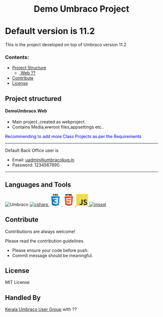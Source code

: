 

<h1 align="center">Demo Umbraco Project</h3>



# Default version is 11.2

This is the  project developed on top of Umbraco version 11.2



### Contents:
  - [Project Structure](#project-structured)
      - [.Web ??](#demoumbracoweb)
  - [Contribute](#contribute)
  - [License](#license)





## Project structured


#### DemoUmbraco.Web

   *  Main project ,created as webproject.
   *  Contains Media,wwroot files,appsettings etc..


<p style="color:blue;">Recommending to add more Class Projects as per the Requirements</p>


-------------------------------------------------------------------------------------------------------
Default Back Office user is

 * Email: uadmin@umbracokug.in
 * Password: 1234567890

-------------------------------------------------------------------------------------------------------




## Languages and Tools

<p align="left"><img src="https://umbraco.com/media/ziikdjap/umbraco_social_og.png" alt="Umbraco" width="40" height="40"/> </a> <a href="https://www.w3schools.com/cs/" target="_blank" rel="noreferrer"> <img src="https://upload.wikimedia.org/wikipedia/commons/thumb/0/0d/C_Sharp_wordmark.svg/1200px-C_Sharp_wordmark.svg.png" alt="csharp" width="40" height="40"/> </a> <a href="https://www.w3schools.com/css/" target="_blank" rel="noreferrer"> <img src="https://raw.githubusercontent.com/devicons/devicon/master/icons/css3/css3-original-wordmark.svg" alt="css3" width="40" height="40"/> </a> <a href="https://www.w3.org/html/" target="_blank" rel="noreferrer"> <img src="https://raw.githubusercontent.com/devicons/devicon/master/icons/html5/html5-original-wordmark.svg" alt="html5" width="40" height="40"/> </a> <a href="https://developer.mozilla.org/en-US/docs/Web/JavaScript" target="_blank" rel="noreferrer"> <img src="https://raw.githubusercontent.com/devicons/devicon/master/icons/javascript/javascript-original.svg" alt="javascript" width="40" height="40"/> </a> <a href="https://www.microsoft.com/en-us/sql-server" target="_blank" rel="noreferrer"> <img src="https://www.svgrepo.com/show/303229/microsoft-sql-server-logo.svg" alt="mssql" width="40" height="40"/> </a> </p>



## Contribute

Contributions are always welcome!

Please read the contribution guidelines.
  * Please ensure your code before push.
  * Commit message should be meaningful.

## License

MIT License

## Handled By

 [Kerala Umbraco User Group](https://www.meetup.com/kerala-umbraco-community/) with ??